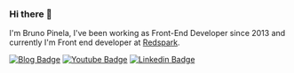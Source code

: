 ### Hi there 👋

I'm Bruno Pinela, I've been working as Front-End Developer since 2013 and currently I'm Front end developer at [Redspark](https://www.redspark.io/).

[![Blog Badge](https://abrigodignaidade.sp.gov.br/images/noticias.png)](https://pineladsn.github.io/)
[![Youtube Badge](https://image.flaticon.com/icons/svg/185/185983.svg)](https://www.youtube.com/channel/UCsQAPjVgj7v-VCG-IhghzBw)
[![Linkedin Badge](https://image.flaticon.com/icons/svg/185/185964.svg)](https://www.linkedin.com/in/bruno-pinela/)


